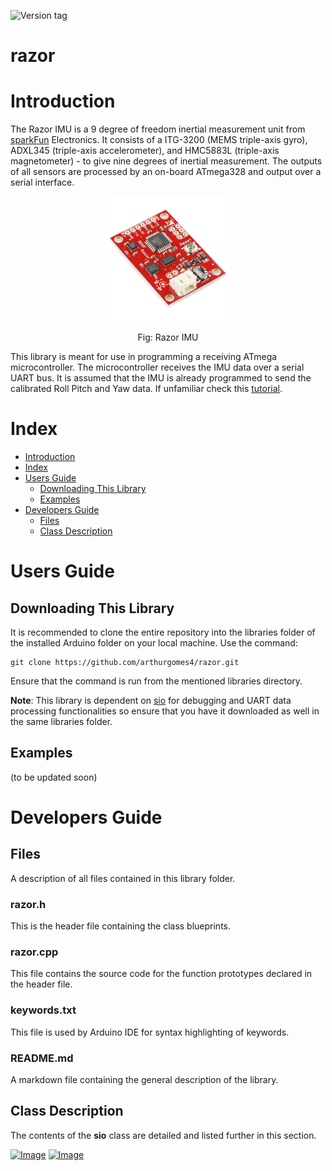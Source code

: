 ![Version tag](https://img.shields.io/badge/version-1.0.3-orange.svg)
# razor

# Introduction
The Razor IMU is a 9 degree of freedom inertial measurement unit from [sparkFun](https://www.sparkfun.com/) Electronics. It consists of a ITG-3200 (MEMS triple-axis gyro), ADXL345 (triple-axis accelerometer), and HMC5883L (triple-axis magnetometer) - to give nine degrees of inertial measurement. The outputs of all sensors are processed by an on-board ATmega328 and output over a serial interface.

<p align="center">
  <img src="./README_images/razor.jpg" width="200" title="bot">
</p>
<p align="center">
    Fig: Razor IMU
</p>

This library is meant for use in programming a receiving ATmega microcontroller. The microcontroller receives the IMU data over a serial UART bus. It is assumed that the IMU is already programmed to send the calibrated Roll Pitch and Yaw data. If unfamiliar check this [tutorial](https://github.com/Razor-AHRS/razor-9dof-ahrs/wiki/Tutorial).

# Index
- [Introduction](#introduction)
- [Index](#index)
- [Users Guide](#users-guide)
    - [Downloading This Library](#downloading-this-library)
    - [Examples](#examples)
- [Developers Guide](#developers-guide)
    - [Files](#files)
    - [Class Description](#class-description)

# Users Guide
## Downloading This Library
It is recommended to clone the entire repository into the  libraries folder of the installed Arduino folder  on your local machine. Use the command:
```
git clone https://github.com/arthurgomes4/razor.git
```
Ensure that the command is run from the mentioned libraries directory. 

**Note**: This library is dependent on [sio](https://github.com/arthurgomes4/sio) for debugging and UART data processing functionalities so ensure that you have it downloaded as well in the same libraries folder.


## Examples
(to be updated soon)

# Developers Guide
## Files
A description of all files contained in this library folder.

### razor.h
This is the header file containing the class blueprints.

### razor.cpp
This file contains the source code for the function prototypes declared in the header file. 

### keywords.txt
This file is used by Arduino IDE for syntax highlighting of keywords.

### README.md
A markdown file containing the general description of the library.

## Class Description
The contents of the **sio** class are detailed and listed further in this section.

[![Image](https://img.shields.io/badge/developed%20using-VSCode-green.svg)](https://code.visualstudio.com/)
[![Image](https://img.shields.io/badge/Developer-arthurgomes4-blue.svg)](https://github.com/arthurgomes4)
